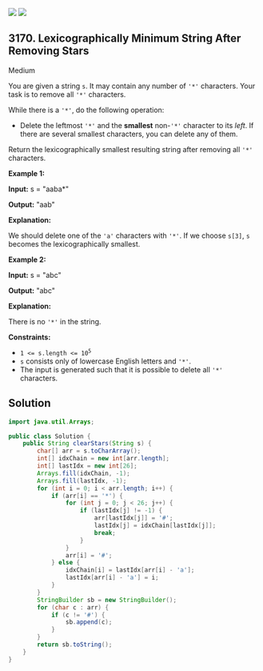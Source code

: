 [![](https://img.shields.io/github/stars/javadev/LeetCode-in-Java?label=Stars&style=flat-square)](https://github.com/javadev/LeetCode-in-Java)
[![](https://img.shields.io/github/forks/javadev/LeetCode-in-Java?label=Fork%20me%20on%20GitHub%20&style=flat-square)](https://github.com/javadev/LeetCode-in-Java/fork)

## 3170\. Lexicographically Minimum String After Removing Stars

Medium

You are given a string `s`. It may contain any number of `'*'` characters. Your task is to remove all `'*'` characters.

While there is a `'*'`, do the following operation:

*   Delete the leftmost `'*'` and the **smallest** non-`'*'` character to its _left_. If there are several smallest characters, you can delete any of them.

Return the lexicographically smallest resulting string after removing all `'*'` characters.

**Example 1:**

**Input:** s = "aaba\*"

**Output:** "aab"

**Explanation:**

We should delete one of the `'a'` characters with `'*'`. If we choose `s[3]`, `s` becomes the lexicographically smallest.

**Example 2:**

**Input:** s = "abc"

**Output:** "abc"

**Explanation:**

There is no `'*'` in the string.

**Constraints:**

*   <code>1 <= s.length <= 10<sup>5</sup></code>
*   `s` consists only of lowercase English letters and `'*'`.
*   The input is generated such that it is possible to delete all `'*'` characters.

## Solution

```java
import java.util.Arrays;

public class Solution {
    public String clearStars(String s) {
        char[] arr = s.toCharArray();
        int[] idxChain = new int[arr.length];
        int[] lastIdx = new int[26];
        Arrays.fill(idxChain, -1);
        Arrays.fill(lastIdx, -1);
        for (int i = 0; i < arr.length; i++) {
            if (arr[i] == '*') {
                for (int j = 0; j < 26; j++) {
                    if (lastIdx[j] != -1) {
                        arr[lastIdx[j]] = '#';
                        lastIdx[j] = idxChain[lastIdx[j]];
                        break;
                    }
                }
                arr[i] = '#';
            } else {
                idxChain[i] = lastIdx[arr[i] - 'a'];
                lastIdx[arr[i] - 'a'] = i;
            }
        }
        StringBuilder sb = new StringBuilder();
        for (char c : arr) {
            if (c != '#') {
                sb.append(c);
            }
        }
        return sb.toString();
    }
}
```